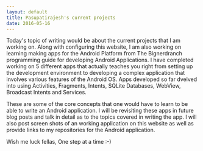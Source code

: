 ```yaml
---
layout: default
title: Pasupatirajesh's current projects
date: 2016-05-16
---
```

Today's topic of writing would be about the current projects that I am working on. Along with configuring this website, I am also working
on learning making apps for the Android Platform from The Bignerdranch programming guide for developing Android Applications. I have completed working on 
5 different apps that actually teaches you right from setting up the development environment to developing a complex application that involves various features of the Android OS.
Apps developed so far dvelved into using Activities, Fragments, Intents, SQLite Databases, WebView, Broadcast Intents and Services.

These are some of the core concepts that one would have to learn to be able to write an Android application. I will be revisiting these apps in future blog posts and talk in detail as to the topics covered in writing the app.
I will also post screen shots of an working application on this website as well as provide links to my repositories for the Android application.

Wish me luck fellas, One step at a time :-)
